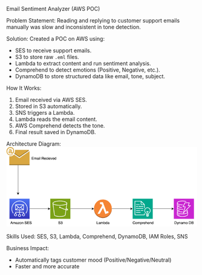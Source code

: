 Email Sentiment Analyzer (AWS POC)

Problem Statement:
Reading and replying to customer support emails manually was slow and inconsistent in tone detection.

Solution:
Created a POC on AWS using:
- SES to receive support emails.
- S3 to store raw `.eml` files.
- Lambda to extract content and run sentiment analysis.
- Comprehend to detect emotions (Positive, Negative, etc.).
- DynamoDB to store structured data like email, tone, subject.

How It Works:
1. Email received via AWS SES.
2. Stored in S3 automatically.
3. SNS triggers a Lambda.
4. Lambda reads the email content.
5. AWS Comprehend detects the tone.
6. Final result saved in DynamoDB.

Architecture Diagram:
![Architecture](architecture.png)


Skills Used:
SES, S3, Lambda, Comprehend, DynamoDB, IAM Roles, SNS

Business Impact:
- Automatically tags customer mood (Positive/Negative/Neutral)
- Faster and more accurate

